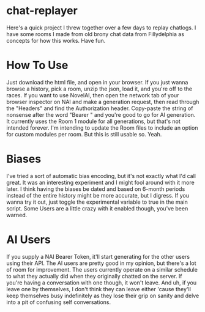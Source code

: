 # chat-replayer
Here's a quick project I threw together over a few days to replay chatlogs. I have some rooms I made from old brony chat data from Fillydelphia as concepts for how this works. Have fun.

# How To Use

Just download the html file, and open in your browser. If you just wanna browse a history, pick a room, unzip the json, load it, and you're off to the races. If you want to use NovelAI, then open the network tab of your browser inspector on NAI and make a generation request, then read through the "Headers" and find the Authorization header. Copy-paste the string of nonsense after the word "Bearer " and you're good to go for AI generation. It currently uses the Room 1 module for all generations, but that's not intended forever. I'm intending to update the Room files to include an option for custom modules per room. But this is still usable so. Yeah.

# Biases

I've tried a sort of automatic bias encoding, but it's not exactly what I'd call great. It was an interesting experiment and I might fool around with it more later. I think having the biases be dated and based on 6-month periods instead of the entire history might be more accurate, but I digress. If you wanna try it out, just toggle the experimental variable to true in the main script. Some Users are a little crazy with it enabled though, you've been warned.

# AI Users

If you supply a NAI Bearer Token, it'll start generating for the other users using their API. The AI users are pretty good in my opinion, but there's a lot of room for improvement. The users currently operate on a similar schedule to what they actually did when they originally chatted on the server. If you're having a conversation with one though, it won't leave. And uh, if you leave one by themselves, I don't think they can leave either 'cause they'll keep themselves busy indefinitely as they lose their grip on sanity and delve into a pit of confusing self conversations.
